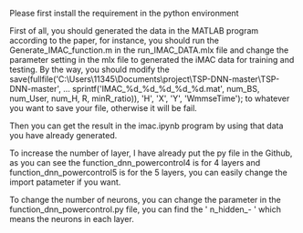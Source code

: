 Please first install the requirement in the python environment

First of all, you should generated the data in the MATLAB program according to the paper, 
for instance, you should run the Generate_IMAC_function.m in the run_IMAC_DATA.mlx file 
and change the parameter setting in the mlx file to generated the iMAC data for training
and testing. By the way, you should modify the save(fullfile('C:\Users\11345\Documents\project\TSP-DNN-master\TSP-DNN-master', ...
    sprintf('IMAC_%d_%d_%d_%d_%d.mat', num_BS, num_User, num_H, R, minR_ratio)), 'H', 'X', 'Y', 'WmmseTime'); 
to whatever you want to save your file, otherwise it will be fail.

Then you can get the result in the imac.ipynb program by using that data you have already 
generated.

To increase the number of layer, I have already put the py file in the Github, as you can
see the function_dnn_powercontrol4 is for 4 layers and function_dnn_powercontrol5 is for 
the 5 layers, you can easily change the import patameter if you want.

To change the number of neurons, you can change the parameter in the function_dnn_powercontrol.py
file, you can find the ' n_hidden_- ' which means the neurons in each layer.
